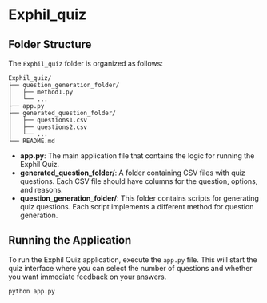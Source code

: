 # Exphil_quiz
## Folder Structure

The `Exphil_quiz` folder is organized as follows:

```
Exphil_quiz/
├── question_generation_folder/
│   ├── method1.py
│   └── ...
├── app.py
├── generated_question_folder/
│   ├── questions1.csv
│   ├── questions2.csv
│   └── ...
└── README.md
```

- **app.py**: The main application file that contains the logic for running the Exphil Quiz.
- **generated_question_folder/**: A folder containing CSV files with quiz questions. Each CSV file should have columns for the question, options, and reasons.
- **question_generation_folder/**: This folder contains scripts for generating quiz questions. Each script implements a different method for question generation.
## Running the Application

To run the Exphil Quiz application, execute the `app.py` file. This will start the quiz interface where you can select the number of questions and whether you want immediate feedback on your answers.

```bash
python app.py
```